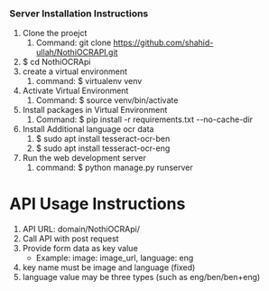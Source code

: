 ### Server Installation Instructions

1. Clone the proejct
    1. Command: git clone https://github.com/shahid-ullah/NothiOCRAPI.git
1.  $ cd NothiOCRApi
1. create a virtual environment
    1. command: $ virtualenv venv
2. Activate Virtual Environment
    1. Command: $ source venv/bin/activate
3. Install packages in Virtual Environment
    1. Command: $ pip install -r requirements.txt --no-cache-dir
4. Install Additional language ocr data
    1. $ sudo apt install tesseract-ocr-ben
    2. $ sudo apt install tesseract-ocr-eng
5. Run the web development server
    1. command: $ python manage.py runserver


# API Usage Instructions
1. API URL: domain/NothiOCRApi/
2. Call API with post request
3. Provide form data as key value
    * Example: image: image_url, language: eng
4. key name must be image and language (fixed)
5. language value may be three types (such as eng/ben/ben+eng)
